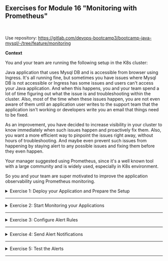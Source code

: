 ## Exercises for Module 16 "Monitoring with Prometheus"
<br />

Use repository: https://gitlab.com/devops-bootcamp3/bootcamp-java-mysql/-/tree/feature/monitoring

**Context**

You and your team are running the following setup in the K8s cluster:

Java application that uses Mysql DB and is accessible from browser using Ingress. It's all running fine, but sometimes you have issues where Mysql DB is not accessible or Ingress has some issues and users can't access your Java application. And when this happens, you and your team spend a lot of time figuring out what the issue is and troubleshooting within the cluster. Also, most of the time when these issues happen, you are not even aware of them until an application user writes to the support team that the application isn't working or developers write you an email that things need to be fixed.

As an improvement, you have decided to increase visibility in your cluster to know immediately when such issues happen and proactively fix them. Also, you want a more efficient way to pinpoint the issues right away, without hours of troubleshooting. And maybe even prevent such issues from happening by staying alert to any possible issues and fixing them before they even happen.

Your manager suggested using Prometheus, since it's a well known tool with a large community and is widely used, especially in K8s environment.

So you and your team are super motivated to improve the application observability using Prometheus monitoring.

<details>
<summary>Exercise 1: Deploy your Application and Prepare the Setup</summary>
<br />

**Tasks:**

- Create a K8s cluster
- Deploy Mysql database for your Java application with 2 replicas (You can use the following helm chart: https://github.com/bitnami/charts/tree/master/bitnami/mysql)
- Deploy Java Maven application with 3 replicas that talks to the Mysql DB
- Deploy Nginx Ingress Controller (You can use the following helm chart: https://github.com/kubernetes/ingress-nginx/tree/master/charts/ingress-nginx)
- Now configure access to your Java application using an Ingress rule

You can use the Ansible playbook from Ansible exercises 7 & 8 with a few adjustments to configure this setup. 

**Solution:**

**Create a K8s cluster on LKE and set the kubeconfig file**\
Login to your [Linode account](https://cloud.linode.com/), press the blue "Create" button and select "Kubernetes". Enter a cluster label (e.g. 'monitoring'), choose a region close to you (e.g. 'Frankfurt, DE (eu-central)') and select the latest Kubernetes version (e.g. 1.26). Check 'No' for high availability control plane. In the "Add Node Pools" section select the "Shared CPU" tab and add 2 "Linode 4 GB" nodes to the cart. Press the "Create Cluster" button.\
On the dashboard you can see the two worker nodes (Linodes). Wait until both are up and running.

In the Kubernetes section at the top you can download a 'monitoring-kubeconfig.yaml' file with the credentials and certificates you need to connect to the K8s cluster. Download it and set the environment variable KUBECONFIG on your local machine to this file:
```sh
chmod 400 ~/Downloads/monitoring-kubeconfig.yaml
export KUBECONFIG=~/Downloads/monitoring-kubeconfig.yaml

# now kubectl commands will be connected with the linode cluster
kubectl get nodes
# NAME                            STATUS   ROLES    AGE   VERSION
# lke132137-194973-0bb2a7520000   Ready    <none>   77s   v1.26.3
# lke132137-194973-5414aa870000   Ready    <none>   41s   v1.26.3
```

**Create a docker-registry secret**\
```sh
DOCKER_REGISTRY_SERVER=docker.io
DOCKER_USER=fsiegrist
DOCKER_EMAIL=<your-dockerhub-email>
DOCKER_PASSWORD=<your-dockerhub-pwd>

kubectl create secret docker-registry my-registry-key\
  --docker-server=$DOCKER_REGISTRY_SERVER\
  --docker-username=$DOCKER_USER\
  --docker-password=$DOCKER_PASSWORD\
  --docker-email=$DOCKER_EMAIL

# secret/my-registry-key created
```

**Build the application and push image to private Docker Registry**
```sh
cd bootcamp-java-mysql
./gradlew build

# build and push the docker image using buildx on an apple M2 machine
docker buildx create --use
docker login
docker buildx build --platform linux/amd64 -t fsiegrist/fesi-repo:bootcamp-java-mysql-monitoring-1.0 --push .

# or conventionally on an amd64 machine
docker build -t fsiegrist/fesi-repo:bootcamp-java-mysql-monitoring-1.0 .
docker push fsiegrist/fesi-repo:bootcamp-java-mysql-monitoring-1.0
```

**Execute Ansible playbook to deploy java and mysql apps in k8s cluster**\
Adjust the value of the `hosts` attribute in 'kubernetes-manifests/java-app-ingress.yaml' to the IP address or reverse DNS of one of the nodes in the LKE cluster. The execute the ansible playbook to configure the cluster:
```sh
ansible-playbook ex1-configure-k8s.yaml
```

After a couple of minutes the mysql and java-app pods should be running:
```sh
kubectl get pods
# NAME                                   READY   STATUS    RESTARTS        AGE
# java-app-deployment-57d9d54dbb-57cxv   1/1     Running   4 (2m17s ago)   3m35s
# java-app-deployment-57d9d54dbb-lhq5c   1/1     Running   4 (2m15s ago)   3m35s
# java-app-deployment-57d9d54dbb-sn949   1/1     Running   5 (96s ago)     3m35s
# mysql-release-primary-0                1/1     Running   0               3m38s
# mysql-release-secondary-0              1/1     Running   0               3m38s
```

**NOTES:**\
If you get an error on creating ingress component related to "nginx-controller-admission" webhook, than manually delete the ValidationWebhook and try again. To delete the ValidationWebhook:
```sh
kubectl get ValidatingWebhookConfiguration # gives you the name
kubectl delete ValidatingWebhookConfiguration {name}
```

</details>

******

<details>
<summary>Exercise 2: Start Monitoring your Applications</summary>
<br />

**Tasks:**

Note: as you've learned, we deploy separate exporter applications for different services to monitor third party applications. But, some cloud native applications may have the metrics scraping configuration inside and not require an addition exporter application. So check whether the chart of that application supports scraping configuration before deploying a separate exporter for it.

- Deploy Prometheus Operator in your cluster (You can use the following helm chart: https://github.com/prometheus-community/helm-charts/tree/main/charts/kube-prometheus-stack)
- Configure metrics scraping for Nginx Controller
- Configure metrics scraping for Mysql
- Configure metrics scraping for Java application (Note: Java application exposes metrics on port 8081, NOT on /metrics endpoint)
- Check in Prometheus UI, that all three application metrics are being collected


**Solution:**

**Deploy promentheus operator**
```sh
# make sure the helm charts repo 'prometheus-community' is available
helm repo add prometheus-community https://prometheus-community.github.io/helm-charts
helm repo update

# create a namespace 'monitoring' and install the prometheus stack in it
kubectl create namespace monitoring
helm install monitoring-stack prometheus-community/kube-prometheus-stack -n monitoring
# NAME: monitoring-stack
# LAST DEPLOYED: Sun Sep 24 15:32:58 2023
# NAMESPACE: monitoring
# STATUS: deployed
# REVISION: 1
# NOTES:
# kube-prometheus-stack has been installed. Check its status by running:
#   kubectl --namespace monitoring get pods -l "release=monitoring-stack"
```

**Access Prometheus UI and view its targets**
```sh
kubectl port-forward svc/monitoring-stack-kube-prom-prometheus 9090:9090 -n monitoring
```
Open the browser and navigate to [http://127.0.0.1:9090/targets](http://127.0.0.1:9090/targets).

**NOTE:**
We are using the label 'release: monitoring-stack' to expose scrape endpoints. This label may change with newer prometheus stack versions, so to check which label you need to apply, do the following:
```sh
# get name of the prometheus CRD
kubectl get prometheus -n monitoring
# NAME                                    VERSION   DESIRED   READY   RECONCILED   AVAILABLE   AGE
# monitoring-stack-kube-prom-prometheus   v2.47.0   1         1       True         True        21m

# print out the ServiceMonitor selector
kubectl get prometheus monitoring-stack-kube-prom-prometheus -n monitoring -o yaml | grep serviceMonitorSelector -A 2
#   serviceMonitorSelector:
#     matchLabels:
#       release: monitoring-stack      <-----
```

**Add metrics scraping to nginx, mysql and java apps**
```sh
ansible-playbook ex2-configure-k8s.yaml
```

Access Prometheus UI and see that new targets for mysql, nginx and your java application have been added. Open the browser and navigate to [http://127.0.0.1:9090/targets](http://127.0.0.1:9090/targets):
- serviceMonitor/default/java-app-sm/0 (3/3 up)
- serviceMonitor/default/mysql-release/0 (2/2 up)
- serviceMonitor/ingress/ingress-controller-ingress-nginx-controller/0 (1/1 up)

</details>

******

<details>
<summary>Exercise 3: Configure Alert Rules</summary>
<br />

**Tasks:**

Now it's time to configure alerts for critical issues that may happen with any of the applications.

- Configure an alert rule for nginx-ingress: More than 5% of HTTP requests have status 4xx
- Configure alert rules for Mysql: All Mysql instances are down & Mysql has too many connections
- Configure alert rule for the Java application: Too many requests
- Configure alert rule for a K8s component: StatefulSet replicas mismatch (Since Mysql is deployed as a StatefulSet, if one of the replicas goes down, we want to be notified)


**Solution:**

**NOTE:**\
We are using "release: monitoring-stack" label to add alert rules. This label may change with newer prometheus stack version, so to check which label you need to apply, do the following
- Get name of the prometheus CRD: `kubectl get prometheuses.monitoring.coreos.com`
- Print out the alert rule selector: `kubectl get prometheuses.monitoring.coreos.com {crd-name} -o yaml | grep ruleSelector -A 2`

Execute following to add prometheus alert rules:
```sh
kubectl apply -f kubernetes-manifests/ex3-nginx-alert-rules.yaml
kubectl apply -f kubernetes-manifests/ex3-mysql-alert-rules.yaml
kubectl apply -f kubernetes-manifests/ex3-java-alert-rules.yaml
kubectl apply -f kubernetes-manifests/ex3-k8s-alert-rules.yaml 
```

</details>

******

<details>
<summary>Exercise 4: Send Alert Notifications</summary>
<br />

**Tasks:**

Great job! You have added observability to your cluster, and you have configured your monitoring with all the important alerts. Now when issues happen in the cluster, you want to automatically notify people who are responsible for fixing the issue or at least observing the issue, so it doesn't break the cluster.

- Configure alert manager to send all issues related to Java or Mysql application to the developer team's Slack channel. (Hint: You can use the following guide to set up a Slack channel for the notifications: https://www.freecodecamp.org/news/what-are-github-actions-and-how-can-you-automate-tests-and-slack-notifications/#part-2-post-new-pull-requests-to-slack)
- Configure alert manager to send all issues related Nginx Ingress Controller or K8s components to K8s administrator's email address.

Note: Of course, in your case, this can be your own email address or your own Slack channel.


**Solution:**

Use the following guide to set up your Slack channel:
https://www.freecodecamp.org/news/what-are-github-actions-and-how-can-you-automate-tests-and-slack-notifications/

Configure your email account as I show in the monitoring module video 10 - Configure Alertmanager with Email Receiver.

Execute following to configure alert manager to send notifications:
```sh
kubectl apply -f kubernetes-manifests/ex4-email-secret.yaml
kubectl apply -f kubernetes-manifests/ex4-slack-secret.yaml
kubectl apply -f kubernetes-manifests/ex4-alert-manager-configuration.yaml
```

</details>

******

<details>
<summary>Exercise 5: Test the Alerts</summary>
<br />

**Tasks:**

Of course, you want to check now that your whole setup works, so try to simulate issues and trigger 1 alert for each notification channel (Slack and E-mail).

For this, you can simply kubectl delete one of the stateful set pods, or Mysql pods or try accessing your java applications on a /path-that-doesnt-exist etc. 


**Solution:**



</details>

******